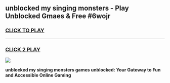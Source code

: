 
## unblocked my singing monsters - Play Unblocked Gmaes & Free #6wojr
<h3>
<a href="https://news.freeplayer.one?title=unblocked_my_singing_monsters&ref=24F">CLICK TO PLAY</a></h3>
<hr>

<h3>
<a href="https://news.freeplayer.one?title=unblocked_my_singing_monsters&ref=24F">CLICK 2 PLAY</a>
  
</h3>

<a href="https://news.freeplayer.one?title=unblocked_my_singing_monsters&ref=24F/"><img src="https://clearcache.store/games.png"></a>


**unblocked my singing monsters games unblocked: Your Gateway to Fun and Accessible Online Gaming**
